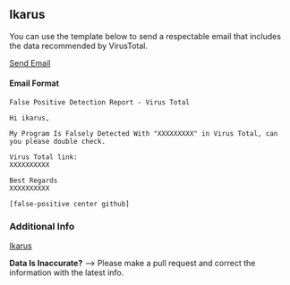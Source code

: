 ## Ikarus

You can use the template below to send a respectable email that includes the data recommended by VirusTotal.

[Send Email](mailto:fp@ikarus.at?cc=samples@ikarus.at&subject=False%20Positive%20Detection%20Report%20-%20Virus%20Total&body=Hi%20ikarus%2C%0A%0AMy%20Program%20Is%20Falsely%20Detected%20With%20%22XXXXXXXXX%22%20in%20VirusTotal%2C%20can%20you%20please%20double%20check.%0A%0AVirus%20Total%20link%3A%0AXXXXXXXXXX%0A%0ABest%20Regards%0AXXXXXXXXXX%0A%0A%5Bfalse-positive%20center%20github%5D)

#### Email Format
```
False Positive Detection Report - Virus Total
```
```
Hi ikarus,

My Program Is Falsely Detected With "XXXXXXXXX" in Virus Total, can you please double check.

Virus Total link:
XXXXXXXXXX

Best Regards
XXXXXXXXXX

[false-positive center github]
```


### Additional Info
[Ikarus](https://www.a1.digital/en-de/solutions/security/user-security/ikarus-antivirus/#:~:text=In%20order%20to%20detect%20whether,IKARUS%20laboratory%20needs%20the%20file.&text=If%20it%20is%20a%20false,(usually%20after%20four%20hours).)

**Data Is Inaccurate?** --> Please make a pull request and correct the information with the latest info.
